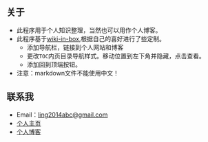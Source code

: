 ## 关于

* 此程序用于个人知识整理，当然也可以用作个人博客。
* 此程序基于[wiki-in-box](https://github.com/dmscode/Wiki-in-box),根据自己的喜好进行了些定制。
    * 添加导航栏，链接到个人网站和博客
    * 更改`TOC`内页目录导航样式。移动位置到左下角并隐藏，点击查看。
    * 添加回到顶端按钮。
* 注意：markdown文件不能使用中文！

## 联系我

* Email：ling2014abc@gmail.com
* [个人主页](http://akanesola.coding.me/home)
* [个人博客](https://akanesola.github.io)